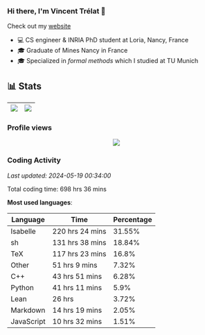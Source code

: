 ### Hi there, I'm Vincent Trélat 👋

Check out my [website](https://vtrelat.github.io)

-   💻 CS engineer & INRIA PhD student at Loria, Nancy, France
-   🎓 Graduate of Mines Nancy in France
-   🎓 Specialized in _formal methods_ which I studied at TU Munich

## 📊 **Stats**

| <img align="center" src="https://readme-stats.clckblog.space/api?username=VTrelat&show_icons=true&include_all_commits=true&theme=tokyonight&hide_border=true" /> | <img align="center" src="https://readme-stats.clckblog.space/api/top-langs/?username=VTrelat&layout=compact&theme=tokyonight&hide_border=true" /> |
| ---------------------------------------------------------------------------------------------------------------------------------------------------------------- | ------------------------------------------------------------------------------------------------------------------------------------------------- |

### Profile views

<p align="center">
 <img src="https://profile-counter.glitch.me/VTrelat/count.svg" />
</p>

<!--automations-->
### Coding Activity
_Last updated: 2024-05-19 00:34:00_

Total coding time: 698 hrs 36 mins

**Most used languages**:

| Language | Time | Percentage |
| ------------- | ------------- | ------------- |
| Isabelle | 220 hrs 24 mins | 31.55% |
| sh | 131 hrs 38 mins | 18.84% |
| TeX | 117 hrs 23 mins | 16.8% |
| Other | 51 hrs 9 mins | 7.32% |
| C++ | 43 hrs 51 mins | 6.28% |
| Python | 41 hrs 11 mins | 5.9% |
| Lean | 26 hrs | 3.72% |
| Markdown | 14 hrs 19 mins | 2.05% |
| JavaScript | 10 hrs 32 mins | 1.51% |

